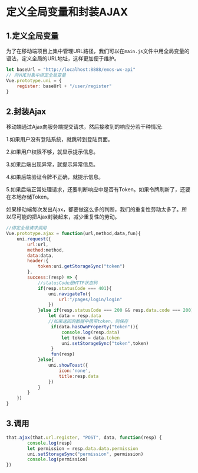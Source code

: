 # 定义全局变量和封装AJAX

## 1.定义全局变量

为了在移动端项目上集中管理URL路径，我们可以在`main.js`文件中用全局变量的语法，定义全局的URL地址，这样更加便于维护。

```javascript
let baseUrl = "http://localhost:8888/emos-wx-api"
// 向VUE对象中绑定全局变量
Vue.prototype.uni = {
	register: baseUrl + "/user/register"
}
```



## 2.封装Ajax

移动端通过Ajax向服务端提交请求，然后接收到的响应分若干种情况:

1.如果用户没有登陆系统，就跳转到登陆页面。

2.如果用户权限不够，就显示提示信息。

3.如果后端出现异常，就提示异常信息。

4.如果后端验证令牌不正确，就提示信息。

5.如果后端正常处理请求，还要判断响应中是否有Token。如果令牌刷新了，还要在本地存储Token。

如果移动端每次发出Ajax，都要做这么多的判断，我们的重复性劳动太多了。所以尽可能的把Ajax封装起来，减少重复性的劳动。

```javascript
//绑定全局请求调用
Vue.prototype.ajax = function(url,method,data,fun){
	uni.request({
		url:url,
		method:method,
		data:data,
		header:{
			token:uni.getStorageSync("token")
		},
		success:(resp) => {
			//statusCode是HTTP状态码
			if(resp.statusCode === 401){
				uni.navigateTo({
					url:"/pages/login/login"
				})
			}else if(resp.statusCode === 200 && resp.data.code === 200){
				let data = resp.data
				//如果返回的数据中携带token，则保存
				 if(data.hasOwnProperty("token")){
					 console.log(resp.data)
					 let token = data.token
					 uni.setStorageSync("token",token)
				 }
				 fun(resp)
			}else{
				uni.showToast({
					icon:'none',
					title:resp.data
				})
			}
		}
	})
}
```



## 3.调用

```javascript
that.ajax(that.url.register, "POST", data, function(resp) {
		console.log(resp)
		let permission = resp.data.data.permission
		uni.setStorageSync("permission", permission)
	    console.log(permission)
})
```

